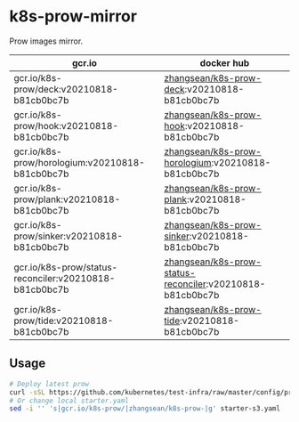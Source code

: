 # k8s-prow-mirror

Prow images mirror.

gcr.io | docker hub
---|---
gcr.io/k8s-prow/deck:v20210818-b81cb0bc7b | [zhangsean/k8s-prow-deck](https://hub.docker.com/r/zhangsean/k8s-prow-deck):v20210818-b81cb0bc7b
gcr.io/k8s-prow/hook:v20210818-b81cb0bc7b | [zhangsean/k8s-prow-hook](https://hub.docker.com/r/zhangsean/k8s-prow-hook):v20210818-b81cb0bc7b
gcr.io/k8s-prow/horologium:v20210818-b81cb0bc7b | [zhangsean/k8s-prow-horologium](https://hub.docker.com/r/zhangsean/k8s-prow-horologium):v20210818-b81cb0bc7b
gcr.io/k8s-prow/plank:v20210818-b81cb0bc7b | [zhangsean/k8s-prow-plank](https://hub.docker.com/r/zhangsean/k8s-prow-plank):v20210818-b81cb0bc7b
gcr.io/k8s-prow/sinker:v20210818-b81cb0bc7b | [zhangsean/k8s-prow-sinker](https://hub.docker.com/r/zhangsean/k8s-prow-sinker):v20210818-b81cb0bc7b
gcr.io/k8s-prow/status-reconciler:v20210818-b81cb0bc7b | [zhangsean/k8s-prow-status-reconciler](https://hub.docker.com/r/zhangsean/k8s-prow-status-reconciler):v20210818-b81cb0bc7b
gcr.io/k8s-prow/tide:v20210818-b81cb0bc7b | [zhangsean/k8s-prow-tide](https://hub.docker.com/r/zhangsean/k8s-prow-tide):v20210818-b81cb0bc7b

## Usage

```bash
# Deploy latest prow
curl -sSL https://github.com/kubernetes/test-infra/raw/master/config/prow/cluster/starter-s3.yaml | sed 's|gcr.io/k8s-prow/|zhangsean/k8s-prow-|g' | kubectl apply -f -
# Or change local starter.yaml
sed -i '' 's|gcr.io/k8s-prow/|zhangsean/k8s-prow-|g' starter-s3.yaml
```
